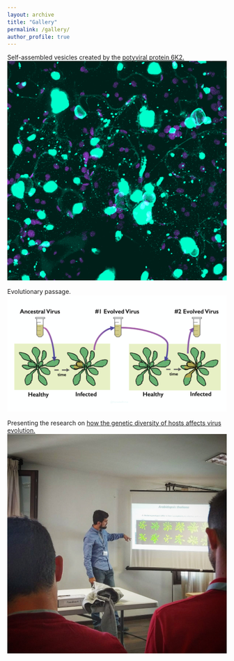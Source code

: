 ```yaml
---
layout: archive
title: "Gallery"
permalink: /gallery/
author_profile: true
---
```


Self-assembled vesicles created by the [potyviral protein 6K2.](https://doi.org/10.1093/gbe/evz069)
<img src="/images/6k2.png" alt="hi" class="inline"/>

Evolutionary passage.
<img src="/images/passage.png" alt="hi" class="inline"/>

Presenting the research on [how the genetic diversity of hosts affects virus evolution.](https://doi.org/10.1093/ve/vez024)
<img src="/images/populations.jpg" alt="hi" class="inline"/>
